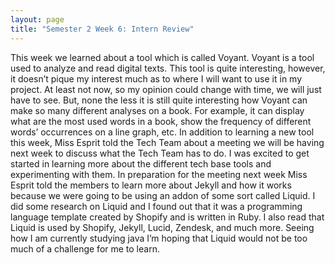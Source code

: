 ```yaml
---
layout: page
title: "Semester 2 Week 6: Intern Review"
---
```


This week we learned about a tool which is called Voyant. Voyant is a tool used to analyze and read digital texts. This tool is quite interesting, however, it doesn’t pique my interest much as to where I will want to use it in my project. At least not now, so my opinion could change with time, we will just have to see. But, none the less it is still quite interesting how Voyant can make so many different analyses on a book. For example, it can display what are the most used words in a book, show the frequency of different words’ occurrences on a line graph, etc. In addition to learning a new tool this week, Miss Esprit told the Tech Team about a meeting we will be having next week to discuss what the Tech Team has to do. I was excited to get started in learning more about the different tech base tools and experimenting with them. In preparation for the meeting next week Miss Esprit told the members to learn more about Jekyll and how it works because we were going to be using an addon of some sort called Liquid. I did some research on Liquid and I found out that it was a programming language template created by Shopify and is written in Ruby. I also read that Liquid is used by Shopify, Jekyll, Lucid, Zendesk, and much more. Seeing how I am currently studying java I’m hoping that Liquid would not be too much of a challenge for me to learn. 